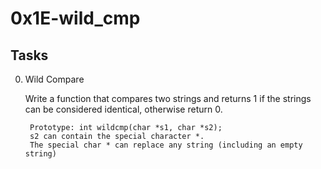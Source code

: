 # 0x1E-wild_cmp

## Tasks
0. Wild Compare


    Write a function that compares two strings and returns 1 if the strings can be considered identical, otherwise return 0.

        Prototype: int wildcmp(char *s1, char *s2);
        s2 can contain the special character *.
        The special char * can replace any string (including an empty string)

